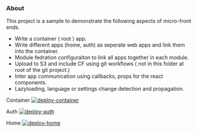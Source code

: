 ### About
This project is a sample to demonstrate the following aspects of micro-front ends.

- Write a container ( root ) app.
- Write different apps (home, auth) as seperate web apps and link them into the container.
- Module fedration configuraiton to link all apps together in each module. 
- Upload to S3 and include CF using git workflows ( not in this folder at root of the git project.) 
- Inter app communication using callbacks, props for the react components.
- Lazyloading, language or settings change detection and propagation. 

Container [![deploy-container](https://github.com/vadhri/cloud-tech-notebook/actions/workflows/container.yml/badge.svg)](https://github.com/vadhri/cloud-tech-notebook/actions/workflows/container.yml)

Auth [![deploy-auth](https://github.com/vadhri/cloud-tech-notebook/actions/workflows/auth.yml/badge.svg)](https://github.com/vadhri/cloud-tech-notebook/actions/workflows/auth.yml)

Home [![deploy-home](https://github.com/vadhri/cloud-tech-notebook/actions/workflows/home.yml/badge.svg)](https://github.com/vadhri/cloud-tech-notebook/actions/workflows/home.yml)